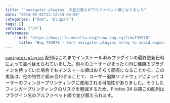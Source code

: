 ```yaml
---
title: "`navigator.plugins` の並び替えがアルファベット順になりました"
date: "2014-09-01T22:12:15-04:00"
categories: ["dom", "plugins"]
tags: []
versions: ["34"]
references:
    - url: "https://bugzilla.mozilla.org/show_bug.cgi?id=793978"
      title: "Bug 793978 – Sort navigator.plugins array to avoid exposing user-identifying plugin file order"
---
```

[`navigator.plugins`](https://developer.mozilla.org/docs/Web/API/navigator.plugins) 配列はこれまでインストール済みプラグインの最終更新日時によって並べ替えられていました。別々のユーザーがまったく同じ種類のプラグインを持っていた場合でもインストール順はおそらく固有になることから、この実装は、他の特性と組み合わせることで、ユーザー追跡ソフトウェアによってユーザーのフィンガープリンティングに使用される可能性がありました。そうしたフィンガープリンティングのリスクを軽減するため、Firefox 34 以降この配列はプラグイン名のアルファベット順で並び替えられます。
